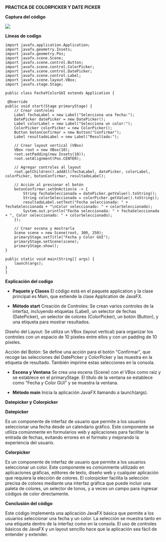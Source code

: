 **PRACTICA DE COLORPICKER Y DATE PICKER**

**Captura del código**

![](https://i.ibb.co/MSw0rnT/2.png)

**Lineas de codigo**

	import javafx.application.Application;
	import javafx.geometry.Insets;
	import javafx.geometry.Pos;
	import javafx.scene.Scene;
	import javafx.scene.control.Button;
	import javafx.scene.control.ColorPicker;
	import javafx.scene.control.DatePicker;
	import javafx.scene.control.Label;
	import javafx.scene.layout.VBox;
	import javafx.stage.Stage;

	public class FechaYColorGUI extends Application {

	 @Override
    public void start(Stage primaryStage) {
        // Crear controles
        Label fechaLabel = new Label("Selecciona una fecha:");
        DatePicker datePicker = new DatePicker();
        Label colorLabel = new Label("Selecciona un color:");
        ColorPicker colorPicker = new ColorPicker();
        Button botonConfirmar = new Button("Confirmar");
        Label resultadoLabel = new Label("Resultado:");

        // Crear layout vertical (VBox)
        VBox root = new VBox(10);
        root.setPadding(new Insets(10));
        root.setAlignment(Pos.CENTER);

        // Agregar controles al layout
        root.getChildren().addAll(fechaLabel, datePicker, colorLabel, colorPicker, botonConfirmar, resultadoLabel);

        // Acción al presionar el botón
        botonConfirmar.setOnAction(e -> {
            String fechaSeleccionada = datePicker.getValue().toString();
            String colorSeleccionado = colorPicker.getValue().toString();
            resultadoLabel.setText("Fecha seleccionada: " + fechaSeleccionada + "\nColor seleccionado: " + colorSeleccionado);
            System.out.println("Fecha seleccionada: " + fechaSeleccionada + ", Color seleccionado: " + colorSeleccionado);
        });

        // Crear escena y mostrarla
        Scene scene = new Scene(root, 300, 250);
        primaryStage.setTitle("Fecha y Color GUI");
        primaryStage.setScene(scene);
        primaryStage.show();
    }

    public static void main(String[] args) {
        launch(args);
    }
	}

**Explicación del codigo**

- **Paquete y Clases**
El código está en el paquete application y la clase principal es Main, que extiende la clase Application de JavaFX.

- **Método start**
Creación de Controles: Se crean varios controles de la interfaz, incluyendo etiquetas (Label), un selector de fechas (DatePicker), un selector de colores (ColorPicker), un botón (Button), y una etiqueta para mostrar resultados.

Diseño del Layout: Se utiliza un VBox (layout vertical) para organizar los controles con un espacio de 10 píxeles entre ellos y con un padding de 10 píxeles.

Acción del Botón: Se define una acción para el botón "Confirmar", que recoge las selecciones del DatePicker y ColorPicker y las muestra en la etiqueta de resultado. También imprime estas selecciones en la consola.

- **Escena y  Ventana**
Se crea una escena (Scene) con el VBox como raíz y se establece en el primaryStage.
El título de la ventana se establece como "Fecha y Color GUI" y se muestra la ventana.

- **Método main**
Inicia la aplicación JavaFX llamando a launch(args).


**Datepicker y Colorpicker**

**Datepicker**

Es un componente de interfaz de usuario que permite a los usuarios seleccionar una fecha desde un calendario gráfico. Este componente se utiliza comúnmente en formularios web y aplicaciones para facilitar la entrada de fechas, evitando errores en el formato y mejorando la experiencia del usuario.

**Colorpicker**

Es un componente de interfaz de usuario que permite a los usuarios seleccionar un color. Este componente es comúnmente utilizado en aplicaciones gráficas, editores de texto, diseño web y cualquier aplicación que requiera la elección de colores. El colorpicker facilita la selección precisa de colores mediante una interfaz gráfica que puede incluir una paleta de colores, un selector de tonos, y a veces un campo para ingresar códigos de color directamente.

**Conclusión del código**

Este código implementa una aplicación JavaFX básica que permite a los usuarios seleccionar una fecha y un color. La selección se muestra tanto en una etiqueta dentro de la interfaz como en la consola. El uso de controles básicos de JavaFX y un layout sencillo hace que la aplicación sea fácil de entender y extender.


